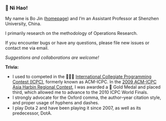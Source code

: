 ### 👋 Ni Hao!

My name is Bo Jin ([homepage](https://jinboszu.github.io)) and I’m an Assistant Professor at Shenzhen University, China.

I primarily research on the methodology of Operations Research.

If you encounter bugs or have any questions, please file new issues or contact me via email.

*Suggestions and collaborations are welcome!*

**Trivia:**

- I used to competed in the 💭💡🎈 [International Collegiate Programming Contest (ICPC)](https://icpc.global/), formerly known as ACM-ICPC. In the [2009 ACM-ICPC Asia Harbin Regional Contest](https://icpc.global/regionals/finder/Harbin-2009/standings), I was awarded a 🏅 Gold Medal and placed third, which allowed me to advance to the 2010 ICPC World Finals.
- I strongly advocate for the Oxford comma, the author–year citation style, and proper usage of hyphens and dashes.
- I play Dota 2 and have been playing it since 2007, as well as its predecessor, DotA.
